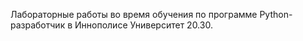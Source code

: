 Лабораторные работы во время обучения по программе Python-разработчик в Иннополисе Университет 20.30.
